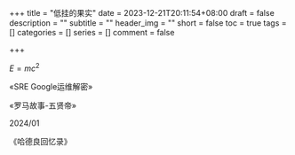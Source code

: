 +++
title = "低挂的果实"
date = 2023-12-21T20:11:54+08:00
draft = false
description = ""
subtitle = ""
header_img = ""
short = false
toc = true
tags = []
categories = []
series = []
comment = false

+++

$E=mc^2$

&laquo;SRE Google运维解密&raquo;

&laquo;罗马故事-五贤帝&raquo;



2024/01

《哈德良回忆录》

